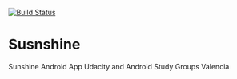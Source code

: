 [![Build Status](https://travis-ci.org/ricardogarfe/Sunshine.svg?branch=master)](https://travis-ci.org/ricardogarfe/Sunshine)

# Susnshine

Sunshine Android App Udacity and Android Study Groups Valencia

